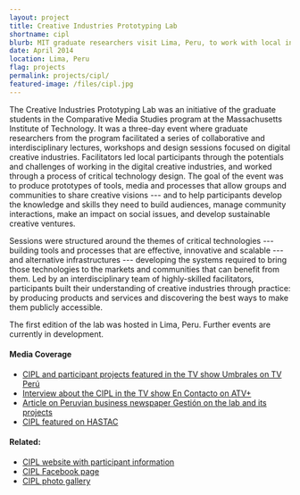 ```yaml
---
layout: project
title: Creative Industries Prototyping Lab
shortname: cipl
blurb: MIT graduate researchers visit Lima, Peru, to work with local innovators in developing critical technologies and alternative infrastructures.
date: April 2014
location: Lima, Peru
flag: projects
permalink: projects/cipl/
featured-image: /files/cipl.jpg
---
```

The Creative Industries Prototyping Lab was an initiative of the graduate students in the Comparative Media Studies program at the Massachusetts Institute of Technology. It was a three-day event where graduate researchers from the program facilitated a series of collaborative and interdisciplinary lectures, workshops and design sessions focused on digital creative industries. Facilitators led local participants through the potentials and challenges of working in the digital creative industries, and worked through a process of critical technology design. The goal of the event was to produce prototypes of tools, media and processes that allow groups and communities to share creative visions --- and to help participants develop the knowledge and skills they need to build audiences, manage community interactions, make an impact on social issues, and develop sustainable creative ventures.

Sessions were structured around the themes of critical technologies --- building tools and processes that are effective, innovative and scalable --- and alternative infrastructures --- developing the systems required to bring those technologies to the markets and communities that can benefit from them. Led by an interdisciplinary team of highly-skilled facilitators, participants built their understanding of creative industries through practice: by producing products and services and discovering the best ways to make them publicly accessible.

The first edition of the lab was hosted in Lima, Peru. Further events are currently in development.

<h4>Media Coverage</h4>
<ul>
	<li><a href="https://www.youtube.com/watch?v=LAHkPMK9UeM">CIPL and participant projects featured in the TV show Umbrales on TV Perú</a></li>
	<li><a href="http://play.tuteve.tv/videogaleria/programa/218753/2014-04-26-25042014">Interview about the CIPL in the TV show En Contacto on ATV+</a></li>
	<li><a href="http://gestion.pe/impresa/cuy-robotico-que-hace-examenes-medicos-llama-atencion-mit-2096770">Article on Peruvian business newspaper Gestión on the lab and its projects</a></li>
	<li><a href="http://www.hastac.org/blogs/rodrigodavies/2014/06/05/creative-industries-prototyping-lab-hastac-2014">CIPL featured on HASTAC</a></li>
</ul>


<h4>Related:</h4>
<ul>
	<li><a href="http://yolab.us/cipl/">CIPL website with participant information</a></li>
	<li><a href="https://www.facebook.com/creativeindustriesprototypinglab?ref_type=bookmark">CIPL Facebook page</a></li>
	<li><a href="https://plus.google.com/photos/101976537424459926953/albums/6010149768954384913?authkey=CIyj_vyFh_3TFQ">CIPL photo gallery</a></li>
</ul>
